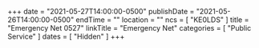+++
date = "2021-05-27T14:00:00-0500"
publishDate = "2021-05-26T14:00:00-0500"
endTime = ""
location = ""
ncs = [ "KE0LDS" ]
title = "Emergency Net 0527"
linkTitle = "Emergency Net"
categories = [ "Public Service" ]
dates = [ "Hidden" ]
+++
